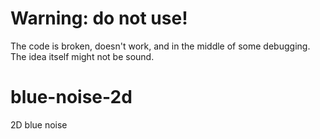 # Warning: do not use!
The code is broken, doesn't work, and in the middle of some debugging. The idea itself might not be sound.

# blue-noise-2d
2D blue noise
